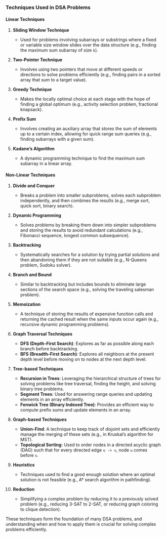 ### Techniques Used in DSA Problems

#### **Linear Techniques**
1. **Sliding Window Technique**
   - Used for problems involving subarrays or substrings where a fixed or variable size window slides over the data structure (e.g., finding the maximum sum subarray of size `k`).
  
2. **Two-Pointer Technique**
   - Involves using two pointers that move at different speeds or directions to solve problems efficiently (e.g., finding pairs in a sorted array that sum to a target value).
  
3. **Greedy Technique**
   - Makes the locally optimal choice at each stage with the hope of finding a global optimum (e.g., activity selection problem, fractional knapsack).
  
4. **Prefix Sum**
   - Involves creating an auxiliary array that stores the sum of elements up to a certain index, allowing for quick range sum queries (e.g., finding subarrays with a given sum).
  
5. **Kadane’s Algorithm**
   - A dynamic programming technique to find the maximum sum subarray in a linear array.

#### **Non-Linear Techniques**
1. **Divide and Conquer**
   - Breaks a problem into smaller subproblems, solves each subproblem independently, and then combines the results (e.g., merge sort, quick sort, binary search).
  
2. **Dynamic Programming**
   - Solves problems by breaking them down into simpler subproblems and storing the results to avoid redundant calculations (e.g., Fibonacci sequence, longest common subsequence).
  
3. **Backtracking**
   - Systematically searches for a solution by trying partial solutions and then abandoning them if they are not suitable (e.g., N-Queens problem, Sudoku solver).
  
4. **Branch and Bound**
   - Similar to backtracking but includes bounds to eliminate large sections of the search space (e.g., solving the traveling salesman problem).
  
5. **Memoization**
   - A technique of storing the results of expensive function calls and returning the cached result when the same inputs occur again (e.g., recursive dynamic programming problems).
  
6. **Graph Traversal Techniques**
   - **DFS (Depth-First Search)**: Explores as far as possible along each branch before backtracking.
   - **BFS (Breadth-First Search)**: Explores all neighbors at the present depth level before moving on to nodes at the next depth level.

7. **Tree-based Techniques**
   - **Recursion in Trees**: Leveraging the hierarchical structure of trees for solving problems like tree traversal, finding the height, and solving binary tree problems.
   - **Segment Trees**: Used for answering range queries and updating elements in an array efficiently.
   - **Fenwick Tree (Binary Indexed Tree)**: Provides an efficient way to compute prefix sums and update elements in an array.

8. **Graph-based Techniques**
   - **Union-Find**: A technique to keep track of disjoint sets and efficiently manage the merging of these sets (e.g., in Kruskal’s algorithm for MST).
   - **Topological Sorting**: Used to order nodes in a directed acyclic graph (DAG) such that for every directed edge `u -> v`, node `u` comes before `v`.

9. **Heuristics**
   - Techniques used to find a good enough solution where an optimal solution is not feasible (e.g., A* search algorithm in pathfinding).

10. **Reduction**
    - Simplifying a complex problem by reducing it to a previously solved problem (e.g., reducing 3-SAT to 2-SAT, or reducing graph coloring to clique detection).

These techniques form the foundation of many DSA problems, and understanding when and how to apply them is crucial for solving complex problems efficiently.
